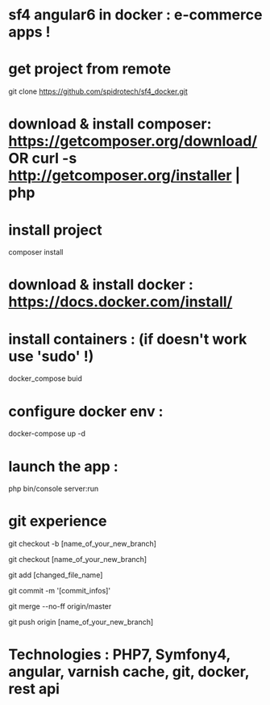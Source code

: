# sf4 angular6 in docker : e-commerce apps !


# get project from remote
git clone https://github.com/spidrotech/sf4_docker.git

# download & install composer: https://getcomposer.org/download/ OR curl -s http://getcomposer.org/installer | php

# install project
composer install

# download & install docker : https://docs.docker.com/install/ 

# install containers : (if doesn't work use 'sudo' !)
docker_compose buid

# configure docker env : 
docker-compose up -d

# launch the app :
php bin/console server:run


# git experience
git checkout -b [name_of_your_new_branch]

git checkout [name_of_your_new_branch]

git add [changed_file_name]

git commit -m '[commit_infos]'

git merge --no-ff origin/master

git push origin [name_of_your_new_branch]


# Technologies : PHP7, Symfony4, angular, varnish cache, git, docker, rest api